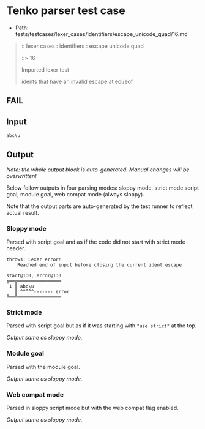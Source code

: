 # Tenko parser test case

- Path: tests/testcases/lexer_cases/identifiers/escape_unicode_quad/16.md

> :: lexer cases : identifiers : escape unicode quad
>
> ::> 16
>
> Imported lexer test
>
> idents that have an invalid escape at eol/eof

## FAIL

## Input

`````js
abc\u
`````

## Output

_Note: the whole output block is auto-generated. Manual changes will be overwritten!_

Below follow outputs in four parsing modes: sloppy mode, strict mode script goal, module goal, web compat mode (always sloppy).

Note that the output parts are auto-generated by the test runner to reflect actual result.

### Sloppy mode

Parsed with script goal and as if the code did not start with strict mode header.

`````
throws: Lexer error!
    Reached end of input before closing the current ident escape

start@1:0, error@1:0
╔══╦════════════════
 1 ║ abc\u
   ║ ^^^^^------- error
╚══╩════════════════

`````

### Strict mode

Parsed with script goal but as if it was starting with `"use strict"` at the top.

_Output same as sloppy mode._

### Module goal

Parsed with the module goal.

_Output same as sloppy mode._

### Web compat mode

Parsed in sloppy script mode but with the web compat flag enabled.

_Output same as sloppy mode._
